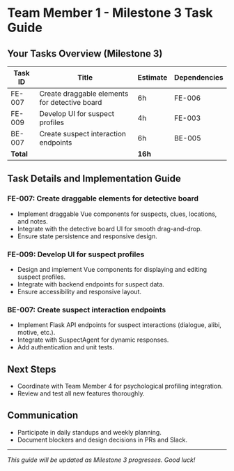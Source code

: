 # Team Member 1 - Milestone 3 Task Guide

## Your Tasks Overview (Milestone 3)

| Task ID | Title | Estimate | Dependencies |
|---------|-------|----------|-------------|
| FE-007 | Create draggable elements for detective board | 6h | FE-006 |
| FE-009 | Develop UI for suspect profiles | 4h | FE-003 |
| BE-007 | Create suspect interaction endpoints | 6h | BE-005 |
| **Total** | | **16h** | |

## Task Details and Implementation Guide

### FE-007: Create draggable elements for detective board
- Implement draggable Vue components for suspects, clues, locations, and notes.
- Integrate with the detective board UI for smooth drag-and-drop.
- Ensure state persistence and responsive design.

### FE-009: Develop UI for suspect profiles
- Design and implement Vue components for displaying and editing suspect profiles.
- Integrate with backend endpoints for suspect data.
- Ensure accessibility and responsive layout.

### BE-007: Create suspect interaction endpoints
- Implement Flask API endpoints for suspect interactions (dialogue, alibi, motive, etc.).
- Integrate with SuspectAgent for dynamic responses.
- Add authentication and unit tests.

## Next Steps
- Coordinate with Team Member 4 for psychological profiling integration.
- Review and test all new features thoroughly.

## Communication
- Participate in daily standups and weekly planning.
- Document blockers and design decisions in PRs and Slack.

---

*This guide will be updated as Milestone 3 progresses. Good luck!*